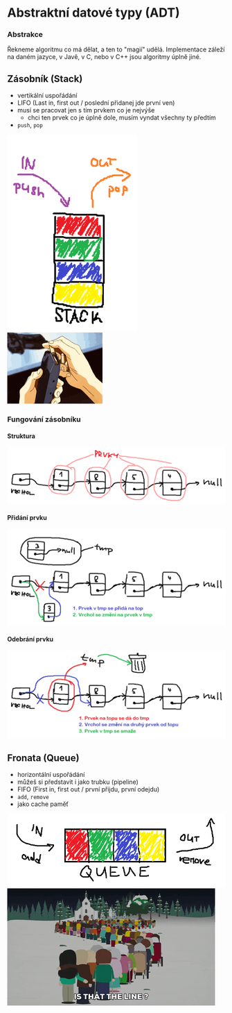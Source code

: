 # Abstraktní datové typy (ADT)

### Abstrakce
Řekneme algoritmu co má dělat, a ten to "magií" udělá. Implementace záleží na daném jazyce, v Javě, v C, nebo v C++ jsou algoritmy úplně jiné.

## Zásobník (Stack)
- vertikální uspořádání
- LIFO (Last in, first out / poslední přidanej jde první ven)
- musí se pracovat jen s tím prvkem co je nejvýše
    - chci ten prvek co je úplně dole, musím vyndat všechny ty předtím
- `push`, `pop`

<img src="stack.png" width="300px">
<img src="bullet-load.gif">


### Fungování zásobníku

#### Struktura
![stack](stack_struktura.png)

#### Přidání prvku
![stack](stack_pridani.png)

#### Odebrání prvku
![stack](stack_odebrani.png)

## Fronata (Queue)
- horizontální uspořádání
- můžeš si představit i jako trubku (pipeline)
- FIFO (First in, first out / první přijdu, první odejdu)
- `add`, `remove`
- jako cache paměť

![queue](queue.png)
![queue](queue.gif)

